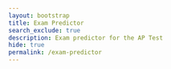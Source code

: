 ```yaml
---
layout: bootstrap
title: Exam Predictor
search_exclude: true
description: Exam predictor for the AP Test
hide: true
permalink: /exam-predictor
---
```

